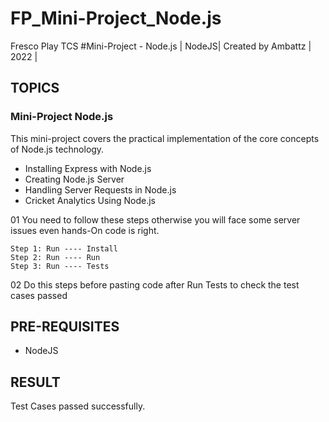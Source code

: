 # FP_Mini-Project_Node.js
Fresco Play TCS #Mini-Project - Node.js | NodeJS| Created by Ambattz | 2022 |

## TOPICS
### Mini-Project Node.js 
This mini-project covers the practical implementation of the core concepts of Node.js technology.

* Installing Express with Node.js
* Creating Node.js Server
* Handling Server Requests in Node.js
* Cricket Analytics Using Node.js

01 You need to follow these steps otherwise you will face some server issues even hands-On code is right. 

    Step 1: Run ---- Install
    Step 2: Run ---- Run
    Step 3: Run ---- Tests 
    
02 Do this steps before pasting code after Run Tests to check the test cases passed

## PRE-REQUISITES
* NodeJS

## RESULT
Test Cases passed successfully.
